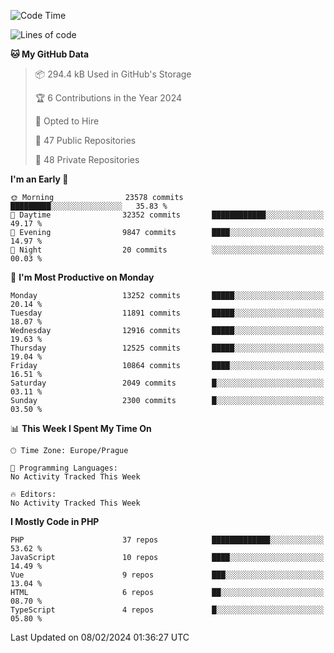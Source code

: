 <!--START_SECTION:waka-->
![Code Time](http://img.shields.io/badge/Code%20Time-1%2C583%20hrs%2058%20mins-blue)

![Lines of code](https://img.shields.io/badge/From%20Hello%20World%20I%27ve%20Written-20.7%20million%20lines%20of%20code-blue)

**🐱 My GitHub Data** 

> 📦 294.4 kB Used in GitHub's Storage 
 > 
> 🏆 6 Contributions in the Year 2024
 > 
> 💼 Opted to Hire
 > 
> 📜 47 Public Repositories 
 > 
> 🔑 48 Private Repositories 
 > 
**I'm an Early 🐤** 

```text
🌞 Morning                23578 commits       █████████░░░░░░░░░░░░░░░░   35.83 % 
🌆 Daytime                32352 commits       ████████████░░░░░░░░░░░░░   49.17 % 
🌃 Evening                9847 commits        ████░░░░░░░░░░░░░░░░░░░░░   14.97 % 
🌙 Night                  20 commits          ░░░░░░░░░░░░░░░░░░░░░░░░░   00.03 % 
```
📅 **I'm Most Productive on Monday** 

```text
Monday                   13252 commits       █████░░░░░░░░░░░░░░░░░░░░   20.14 % 
Tuesday                  11891 commits       █████░░░░░░░░░░░░░░░░░░░░   18.07 % 
Wednesday                12916 commits       █████░░░░░░░░░░░░░░░░░░░░   19.63 % 
Thursday                 12525 commits       █████░░░░░░░░░░░░░░░░░░░░   19.04 % 
Friday                   10864 commits       ████░░░░░░░░░░░░░░░░░░░░░   16.51 % 
Saturday                 2049 commits        █░░░░░░░░░░░░░░░░░░░░░░░░   03.11 % 
Sunday                   2300 commits        █░░░░░░░░░░░░░░░░░░░░░░░░   03.50 % 
```


📊 **This Week I Spent My Time On** 

```text
🕑︎ Time Zone: Europe/Prague

💬 Programming Languages: 
No Activity Tracked This Week

🔥 Editors: 
No Activity Tracked This Week
```

**I Mostly Code in PHP** 

```text
PHP                      37 repos            █████████████░░░░░░░░░░░░   53.62 % 
JavaScript               10 repos            ████░░░░░░░░░░░░░░░░░░░░░   14.49 % 
Vue                      9 repos             ███░░░░░░░░░░░░░░░░░░░░░░   13.04 % 
HTML                     6 repos             ██░░░░░░░░░░░░░░░░░░░░░░░   08.70 % 
TypeScript               4 repos             █░░░░░░░░░░░░░░░░░░░░░░░░   05.80 % 
```




 Last Updated on 08/02/2024 01:36:27 UTC
<!--END_SECTION:waka-->
<!--
**AlexKratky/AlexKratky** is a ✨ _special_ ✨ repository because its `README.md` (this file) appears on your GitHub profile.

Here are some ideas to get you started:

- 🔭 I’m currently working on ...
- 🌱 I’m currently learning ...
- 👯 I’m looking to collaborate on ...
- 🤔 I’m looking for help with ...
- 💬 Ask me about ...
- 📫 How to reach me: ...
- 😄 Pronouns: ...
- ⚡ Fun fact: ...
-->
